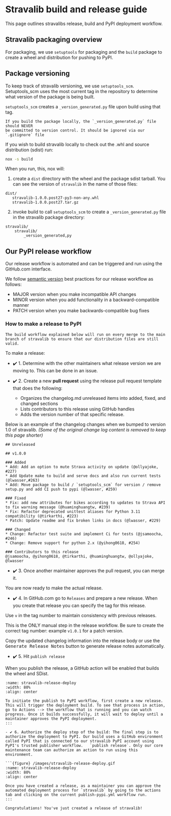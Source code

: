 # Stravalib build and release guide

This page outlines stravalibs release, build and PyPI deployment workflow.

## Stravalib packaging overview

For packaging, we use `setuptools` for packaging and the `build` package to
create a wheel and distribution for pushing to PyPI.

## Package versioning

To keep track of stravalib versioning, we use `setuptools_scm`. Setuptools_scm
uses the most current tag in the repository
to determine what version of the package is being built.

`setuptools_scm` creates a `_version_generated.py` file upon build using that tag.

```{warning}
If you build the package locally, the `_version_generated.py` file should NEVER
be committed to version control. It should be ignored via our `.gitignore` file
```

If you wish to build stravalib locally to check out the .whl and source distribution (sdist) run:

```bash
nox -s build
```

When you run, this, nox will:

1. create a `dist` directory with the wheel and the package sdist tarball. You can see the version of `stravalib` in the name of those files:

```console
dist/
   stravalib-1.0.0.post27-py3-non-any.whl
   stravalib-1.0.0.post27.tar.gz

```

2. invoke build to call `setuptools_scm` to create a `_version_generated.py` file in the stravalib package directory:

```console
stravalib/
    stravalib/
        _version_generated,py
```

## Our PyPI release workflow

Our release workflow is automated and can be triggered and run using the
GitHub.com interface.

We follow [semantic version](https://semver.org/) best practices for our release workflow as follows:

- MAJOR version when you make incompatible API changes
- MINOR version when you add functionality in a backward-compatible manner
- PATCH version when you make backwards-compatible bug fixes

### How to make a release to PyPI

```{note}
The build workflow explained below will run on every merge to the main branch of stravalib to ensure that our distribution files are still valid.
```

To make a release:

- ✔️ 1. Determine with the other maintainers what release version we are moving to. This can be done in an issue.
- ✔️ 2. Create a new **pull request** using the release pull request template that does the following:

  - Organizes the changelog.md unreleased items into added, fixed, and changed sections
  - Lists contributors to this release using GitHub handles
  - Adds the version number of that specific release.

Below is an example of the changelog changes when
we bumped to version 1.0 of stravalib.
_(Some of the original change log content is removed to keep this page shorter)_

```
## Unreleased

## v1.0.0

### Added
* Add: Add an option to mute Strava activity on update (@ollyajoke, #227)
* Add Update make to build and serve docs and also run current tests (@lwasser,#263)
* Add: Move package to build / `setuptools_scm` for version / remove setup.py and add CI push to pypi (@lwasser, #259)

### Fixed
* Fix: add new attributes for bikes according to updates to Strava API to fix warning message (@huaminghuangtw, #239)
* Fix: Refactor deprecated unittest aliases for Python 3.11 compatibility (@tirkarthi, #223)
* Patch: Update readme and fix broken links in docs (@lwasser, #229)

### Changed
* Change: Refactor test suite and implement Ci for tests (@jsamoocha, #246)
* Change: Remove support for python 2.x (@yihong0618, #254)

### Contributors to this release
@jsamoocha, @yihong0618, @tirkarthi, @huaminghuangtw, @ollyajoke, @lwasser

```

- ✔️ 3. Once another maintainer approves the pull request, you can merge it.

You are now ready to make the actual release.

- ✔️ 4. In GitHub.com go to `Releases` and prepare a new release. When you create that release you can specify the tag for this release.

Use `v` in the tag number to maintain consistency with previous releases.

This is the ONLY manual step in the release workflow. Be sure to create the correct tag number: example `v1.0.1` for a patch version.

Copy the updated changelog information into the release body or use the <kbd>Generate Release Notes</kbd> button to generate release notes automatically.

- ✔️ 5. Hit `publish release`

When you publish the release, a GitHub action will be enabled that builds the wheel and SDist.

```{figure} /images/stravalib-release.gif
:name: stravalib-release-deploy
:width: 80%
:align: center

To initiate the publish to PyPI workflow, first create a new release. This will trigger the deployment build. To see that process in action, go to Actions --> the workflow that is running and you can watch progress. Once it builds successfully, it will wait to deploy until a maintainer approves the PyPI deployment.
:::

- ✔️ 6. Authorize the deploy step of the build: The final step is to authorize the deployment to PyPI. Our build uses a GitHub environment called PyPI that is connected to our stravalib PyPI account using PyPI's trusted publisher workflow.   `publish release`. Only our core maintenance team can authorize an action to run using this environment.

```{figure} /images/stravalib-release-deploy.gif
:name: stravalib-release-deploy
:width: 80%
:align: center

Once you have created a release, as a maintainer you can approve the automated deployment process for `stravalib` by going to the actions tab and clicking on the current publish-pypi.yml workflow run.
:::

Congratulations! You've just created a release of stravalib!
